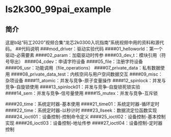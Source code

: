 # ls2k300_99pai_example

## 简介
这是b站“码工2020”视频合集“龙芯2k0300入坑指南”系统视频中用的资料和源代码。
##代码说明
###mod_driver：驱动实验代码
####01_helloworld：第一个驱动-必需要素
####02_param：加载驱动时传参
####03_dev_t：模块引用（符号导出）
####04_cdev：申请字符设备
####05_file：注册字符设备
####06_usr：功能调用（file_operations）
####07_private_data：私有数据使用
####08_private_data_test：内核空间与用户空间数据交互
####09_misc：杂项设备
####11_atomic：并发与竞争-原子变量操作
####12_spinlock：并发与竞争-自旋锁使用
####13_spinlock01：并发与竞争-自旋锁死锁实验
####14_sem：并发与竞争-信号量使用
####15_mutex：并发与竞争-互斥锁

####20_time：系统定时器-基本使用
####21_time01：系统定时器-循环定时
####22_time：系统定时器-以秒计时
####23_llseek：数据流定位函数实现
####24_ioctl01：设备控制-控制命令定义
####25_ioctl02：设备控制-基本控制实现
####26_ioctl03：设备控制-地址传参
####27_ioctl04：设备控制-定时器控制